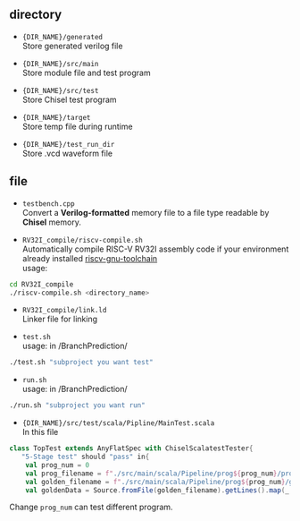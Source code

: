 ## directory
* `{DIR_NAME}/generated`  
Store generated verilog file

* `{DIR_NAME}/src/main`  
Store module file and test program

* `{DIR_NAME}/src/test`  
Store Chisel test program

* `{DIR_NAME}/target`  
Store temp file during runtime

* `{DIR_NAME}/test_run_dir`  
Store .vcd waveform file

## file
* `testbench.cpp`  
Convert a **Verilog-formatted** memory file to a file type readable by **Chisel** memory.

* `RV32I_compile/riscv-compile.sh`  
Automatically compile RISC-V RV32I assembly code if your environment already installed [riscv-gnu-toolchain](https://github.com/riscv-collab/riscv-gnu-toolchain/releases)  
usage:
```bash
cd RV32I_compile
./riscv-compile.sh <directory_name>
```

* `RV32I_compile/link.ld`  
Linker file for linking 

* `test.sh`  
usage:
in /BranchPrediction/
```bash
./test.sh "subproject you want test"
```

* `run.sh`  
usage:
in /BranchPrediction/
```bash
./run.sh "subproject you want run"
```
* `{DIR_NAME}/src/test/scala/Pipline/MainTest.scala`  
In this file
```scala
class TopTest extends AnyFlatSpec with ChiselScalatestTester{
   "5-Stage test" should "pass" in{
    val prog_num = 0
    val prog_filename = f"./src/main/scala/Pipeline/prog${prog_num}/prog${prog_num}.hex"
    val golden_filename = f"./src/main/scala/Pipeline/prog${prog_num}/golden.hex"
    val goldenData = Source.fromFile(golden_filename).getLines().map(_.trim).toArray
```
Change `prog_num` can test different program.
